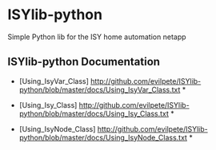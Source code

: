 ISYlib-python
=============

Simple Python lib for the ISY home automation netapp




ISYlib-python Documentation
---------------------------


* [Using_IsyVar_Class] http://github.com/evilpete/ISYlib-python/blob/master/docs/Using_IsyVar_Class.txt *


* [Using_Isy_Class] http://github.com/evilpete/ISYlib-python/blob/master/docs/Using_Isy_Class.txt *


* [Using_IsyNode_Class] http://github.com/evilpete/ISYlib-python/blob/master/docs/Using_IsyNode_Class.txt *


